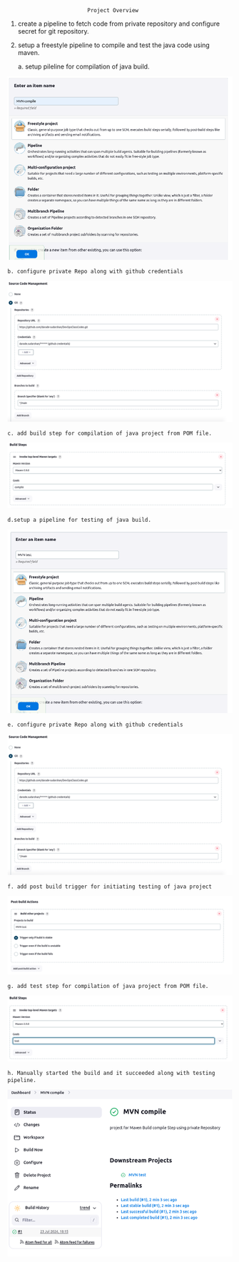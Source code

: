                              Project Overview

1. create a pipeline to fetch code from private repository and configure secret for git repository.
2. setup a freestyle pipeline to compile and test the java code using maven.


    a. setup pileline for compilation of java build.

![alt text](img/image.png)

    b. configure private Repo along with github credentials

![alt text](img/image-1.png)

    c. add build step for compilation of java project from POM file.

![alt text](img/image5.png)
    
    
    d.setup a pipeline for testing of java build.

![alt text](img/image-2.png)

    e. configure private Repo along with github credentials

![alt text](img/image-1.png)

    f. add post build trigger for initiating testing of java project

![alt text](img/image-3.png)

    g. add test step for compilation of java project from POM file.

![alt text](img/image-6.png)


    h. Manually started the build and it succeeded along with testing pipeline.

![alt text](img/image-4.png)



    
